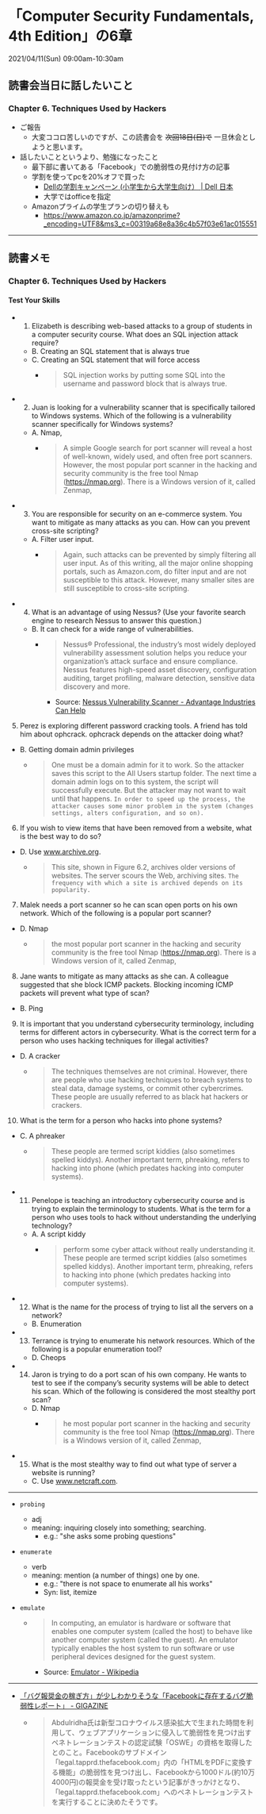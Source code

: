 # 「Computer Security Fundamentals, 4th Edition」の6章
2021/04/11(Sun) 09:00am-10:30am

## 読書会当日に話したいこと

### Chapter 6. Techniques Used by Hackers
- ご報告
  - 大変ココロ苦しいのですが、この読書会を ~~次回18日(日)で~~ 一旦休会としようと思います。
- 話したいことというより、勉強になったこと
  - 最下部に書いてある「Facebook」での脆弱性の見付け方の記事
  - 学割を使ってpcを20%オフで買った
    - [Dellの学割キャンペーン (小学生から大学生向け） | Dell 日本](https://www.dell.com/ja-jp/shop/student-discount-purchase-program/cp/student-discount-purchase-program)
    - 大学ではofficeを指定
  - Amazonプライムの学生プランの切り替えも
    - https://www.amazon.co.jp/amazonprime?_encoding=UTF8&ms3_c=00319a68e8a36c4b57f03e61ac015551


---
## 読書メモ
### Chapter 6. Techniques Used by Hackers


#### Test Your Skills
- 1. Elizabeth is describing web-based attacks to a group of students in a computer security course. What does an SQL injection attack require?
  - B. Creating an SQL statement that is always true
  - C. Creating an SQL statement that will force access
    - > SQL injection works by putting some SQL into the username and password block that is always true.

- 2. Juan is looking for a vulnerability scanner that is specifically tailored to Windows systems. Which of the following is a vulnerability scanner specifically for Windows systems?
  - A. Nmap, 
    - > A simple Google search for port scanner will reveal a host of well-known, widely used, and often free port scanners. However, the most popular port scanner in the hacking and security community is the free tool Nmap (https://nmap.org). There is a Windows version of it, called Zenmap,

- 3. You are responsible for security on an e-commerce system. You want to mitigate as many attacks as you can. How can you prevent cross-site scripting?
  - A. Filter user input.
    - > Again, such attacks can be prevented by simply filtering all user input. As of this writing, all the major online shopping portals, such as Amazon.com, do filter input and are not susceptible to this attack. However, many smaller sites are still susceptible to cross-site scripting.

- 4. What is an advantage of using Nessus? (Use your favorite search engine to research Nessus to answer this question.)
  - B. It can check for a wide range of vulnerabilities.
    - > Nessus® Professional, the industry’s most widely deployed vulnerability assessment solution helps you reduce your organization’s attack surface and ensure compliance. Nessus features high-speed asset discovery, configuration auditing, target profiling, malware detection, sensitive data discovery and more.
      - Source: [Nessus Vulnerability Scanner - Advantage Industries Can Help](https://www.getadvantage.com/cybersecurity-nessus-vulnerability-scanner/)

5. Perez is exploring different password cracking tools. A friend has told him about ophcrack. ophcrack depends on the attacker doing what?
  - B. Getting domain admin privileges
    - > One must be a domain admin for it to work. So the attacker saves this script to the All Users startup folder. The next time a domain admin logs on to this system, the script will successfully execute. But the attacker may not want to wait until that happens. `In order to speed up the process, the attacker causes some minor problem in the system (changes settings, alters configuration, and so on).` 

6. If you wish to view items that have been removed from a website, what is the best way to do so?
  - D. Use www.archive.org.
    - >  This site, shown in Figure 6.2, archives older versions of websites. The server scours the Web, archiving sites. `The frequency with which a site is archived depends on its popularity.`

7. Malek needs a port scanner so he can scan open ports on his own network. Which of the following is a popular port scanner?
  - D. Nmap
    - > the most popular port scanner in the hacking and security community is the free tool Nmap (https://nmap.org). There is a Windows version of it, called Zenmap,

8. Jane wants to mitigate as many attacks as she can. A colleague suggested that she block ICMP packets. Blocking incoming ICMP packets will prevent what type of scan?
  - B. Ping

9. It is important that you understand cybersecurity terminology, including terms for different actors in cybersecurity. What is the correct term for a person who uses hacking techniques for illegal activities?
  - D. A cracker
    - >  The techniques themselves are not criminal. However, there are people who use hacking techniques to breach systems to steal data, damage systems, or commit other cybercrimes. These people are usually referred to as black hat hackers or crackers.

10. What is the term for a person who hacks into phone systems?
  - C. A phreaker
    - >  These people are termed script kiddies (also sometimes spelled kiddys). Another important term, phreaking, refers to hacking into phone (which predates hacking into computer systems).

- 11. Penelope is teaching an introductory cybersecurity course and is trying to explain the terminology to students. What is the term for a person who uses tools to hack without understanding the underlying technology?
  - A. A script kiddy
    - >  perform some cyber attack without really understanding it. These people are termed script kiddies (also sometimes spelled kiddys). Another important term, phreaking, refers to hacking into phone (which predates hacking into computer systems).

- 12. What is the name for the process of trying to list all the servers on a network?
  - B. Enumeration

- 13. Terrance is trying to enumerate his network resources. Which of the following is a popular enumeration tool?
  - D. Cheops

- 14. Jaron is trying to do a port scan of his own company. He wants to test to see if the company’s security systems will be able to detect his scan. Which of the following is considered the most stealthy port scan?
  - D. Nmap
    - > he most popular port scanner in the hacking and security community is the free tool Nmap (https://nmap.org). There is a Windows version of it, called Zenmap,

- 15. What is the most stealthy way to find out what type of server a website is running?
  - C. Use www.netcraft.com.

---
- `probing`
  - adj
  - meaning: inquiring closely into something; searching.
    - e.g.: "she asks some probing questions"

- `enumerate`
  - verb
  - meaning: mention (a number of things) one by one.
    - e.g.: "there is not space to enumerate all his works"
    - Syn: list, itemize

- `emulate`
  - > In computing, an emulator is hardware or software that enables one computer system (called the host) to behave like another computer system (called the guest). An emulator typically enables the host system to run software or use peripheral devices designed for the guest system. 
    - Source: [Emulator - Wikipedia](https://en.wikipedia.org/wiki/Emulator)
---

- [「バグ報奨金の稼ぎ方」が少しわかりそうな「Facebookに存在するバグ脆弱性レポート」 - GIGAZINE](https://gigazine.net/news/20201215-facebook-subdomain-bug-bounty/)
  - > Abdulridha氏は新型コロナウイルス感染拡大で生まれた時間を利用して、ウェブアプリケーションに侵入して脆弱性を見つけ出すペネトレーションテストの認定試験「OSWE」の資格を取得したとのこと。Facebookのサブドメイン「legal.tapprd.thefacebook.com」内の「HTMLをPDFに変換する機能」の脆弱性を見つけ出し、Facebookから1000ドル(約10万4000円)の報奨金を受け取ったという記事がきっかけとなり、「legal.tapprd.thefacebook.com」へのペネトレーションテストを実行することに決めたそうです。
